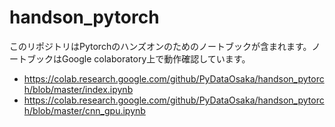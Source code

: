 # handson_pytorch

このリポジトリはPytorchのハンズオンのためのノートブックが含まれます。ノートブックはGoogle colaboratory上で動作確認しています。

* https://colab.research.google.com/github/PyDataOsaka/handson_pytorch/blob/master/index.ipynb
* https://colab.research.google.com/github/PyDataOsaka/handson_pytorch/blob/master/cnn_gpu.ipynb
